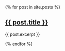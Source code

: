 {% for post in site.posts %}
  <div>
    <h2><a href="{{ post.url }}">{{ post.title }}</a></h2>
    <p>{{ post.excerpt }}</p>
  </div>
{% endfor %}

